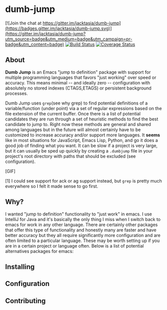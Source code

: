 # dumb-jump

[![Join the chat at https://gitter.im/jacktasia/dumb-jump](https://badges.gitter.im/jacktasia/dumb-jump.svg)](https://gitter.im/jacktasia/dumb-jump?utm_source=badge&utm_medium=badge&utm_campaign=pr-badge&utm_content=badge) [![Build Status](https://travis-ci.org/jacktasia/dumb-jump.svg)](https://travis-ci.org/jacktasia/dumb-jump) [![Coverage Status](https://coveralls.io/repos/jacktasia/dumb-jump/badge.svg?branch=master&service=github)](https://coveralls.io/github/jacktasia/dumb-jump?branch=master)

## About
**Dumb Jump** is an Emacs "jump to definition" package with support for multiple programming languages that favors "just working" over speed or accuracy. This means minimal -- and ideally zero -- configuration with absolutely no stored indexes (CTAGS,ETAGS) or persistent background processes.

Dumb Jump uses `grep`(see why grep) to find potential definitions of a variable/function (under point) via a set of regular expressions based on the file extension of the current buffer. Once there is a list of potential candidates they are run through a set of heuristic methods to find the best candidate to jump to. Right now these methods are general and shared among languages but in the future will almost certainly have to be customized to increase accuracy and/or support more languages. It **seems** like in most situations for JavaScript, Emacs Lisp, Python, and go it does a good job of finding what you want. It can be slow if a project is very large, but it can usually be sped up quickly by creating a `.dumbjump` file in your project's root directory with paths that should be excluded (see configuration).

[GIF]

[1] I could see support for ack or ag support instead, but `grep` is pretty much everywhere so I felt it made sense to go first.

## Why?

I wanted "jump to definition" functionality to "just work" in emacs. I use IntelliJ for Java and it's basically the only thing I miss when I switch back to emacs for work in any other language. There are certainly other packages that offer this type of functionality and honestly many are faster and have better accuracy but they all require significantly more configuration and are often limited to a particular language. These may be worth setting up if you are in a certain project or language often. Below is a list of potential alternatives packages for emacs:

## Installing

## Configuration

## Contributing
